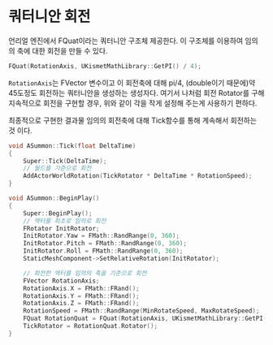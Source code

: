 # 쿼터니안 회전
언리얼 엔진에서 FQuat이라는 쿼터니안 구조체 제공한다. 이 구조체를 이용하여 임의의 축에 대한 회전을 만들 수 있다.
```cpp
FQuat(RotationAxis, UKismetMathLibrary::GetPI() / 4);
```
``RotationAxis``는 FVector 변수이고 이 회전축에 대해 pi/4, (double이기 때문에)약 45도정도 회전하는 쿼터니안을 생성하는 생성자다. 여기서 나처럼 회전 Rotator를 구해 지속적으로 회전을 구현할 경우, 위와 같이 각을 작게 설정해 주는게 사용하기 편하다.

최종적으로 구현한 결과물 임의의 회전축에 대해 Tick함수를 통해 계속해서 회전하는 것 이다.
```cpp
void ASummon::Tick(float DeltaTime)
{
	Super::Tick(DeltaTime);
	// 월드를 기준으로 회전
	AddActorWorldRotation(TickRotator * DeltaTime * RotationSpeed);
}

void ASummon::BeginPlay()
{
	Super::BeginPlay();
	// 액터를 최초로 임의로 회전
	FRotator InitRotator;
	InitRotator.Yaw = FMath::RandRange(0, 360);
	InitRotator.Pitch = FMath::RandRange(0, 360);
	InitRotator.Roll = FMath::RandRange(0, 360);
	StaticMeshComponent->SetRelativeRotation(InitRotator);

	// 회전한 액터를 임의의 축을 기준으로 회전
	FVector RotationAxis;
	RotationAxis.X = FMath::FRand();
	RotationAxis.Y = FMath::FRand();
	RotationAxis.Z = FMath::FRand();
	RotationSpeed = FMath::RandRange(MinRotateSpeed, MaxRotateSpeed);
	FQuat RotationQuat = FQuat(RotationAxis, UKismetMathLibrary::GetPI() / 4);
	TickRotator = RotationQuat.Rotator();
}
```
